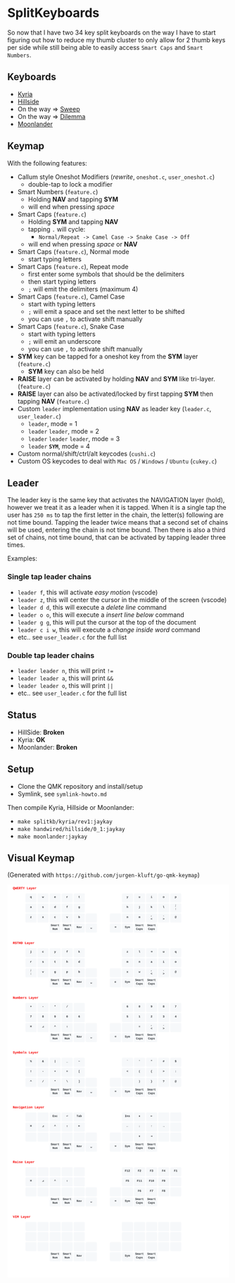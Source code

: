 # SplitKeyboards

So now that I have two 34 key split keyboards on the way I have to start figuring out how to reduce my thumb cluster to only allow for 2 thumb keys per side while still being able to easily access `Smart Caps` and `Smart Numbers`.

## Keyboards

- [Kyria](https://splitkb.com/collections/keyboard-kits/products/kyria-pcb-kit)
- [Hillside](https://github.com/mmccoyd/hillside)
- On the way => [Sweep](https://splitkb.com/collections/keyboard-kits/products/aurora-sweep-pcb-kit)
- On the way => [Dilemma](https://bastardkb.com/dilemma/)
- [Moonlander](https://www.zsa.io/moonlander/)

## Keymap

With the following features:
- Callum style Oneshot Modifiers (*rewrite*, `oneshot.c`, `user_oneshot.c`)
  - double-tap to lock a modifier
- Smart Numbers (`feature.c`)
  - Holding **NAV** and tapping **SYM**
  - will end when pressing *space*
- Smart Caps (`feature.c`)
  - Holding **SYM** and tapping **NAV**
  - tapping `.` will cycle:
    - `Normal/Repeat -> Camel Case -> Snake Case -> Off`
  - will end when pressing *space* or **NAV**
- Smart Caps (`feature.c`), Normal mode
  - start typing letters
- Smart Caps (`feature.c`), Repeat mode
  - first enter some symbols that should be the delimiters
  - then start typing letters
  - `;` will emit the delimiters (maximum 4)
- Smart Caps (`feature.c`), Camel Case
  - start with typing letters
  - `;` will emit a space and set the next letter to be shifted
  - you can use `,` to activate shift manually
- Smart Caps (`feature.c`), Snake Case
  - start with typing letters
  - `;` will emit an underscore
  - you can use `,` to activate shift manually
- **SYM** key can be tapped for a oneshot key from the **SYM** layer (`feature.c`)
  - **SYM** key can also be held
- **RAISE** layer can be activated by holding **NAV** and **SYM** like tri-layer. (`feature.c`)
- **RAISE** layer can also be activated/locked by first tapping **SYM** then tapping **NAV** (`feature.c`)
- Custom `leader` implementation using **NAV** as leader key (`leader.c`, `user_leader.c`)
  - `leader`, mode = 1
  - `leader` `leader`, mode = 2
  - `leader` `leader` `leader`, mode = 3
  - `leader` **`SYM`**, mode = 4
- Custom normal/shift/ctrl/alt keycodes (`cushi.c`)
- Custom OS keycodes to deal with `Mac OS` / `Windows` / `Ubuntu` (`cukey.c`)

## Leader

The leader key is the same key that activates the NAVIGATION layer (hold), however we treat it as a leader when it is tapped.
When it is a single tap the user has `250 ms` to tap the first letter in the chain, the letter(s) following are not time bound.
Tapping the leader twice means that a second set of chains will be used, entering the chain is not time bound. Then
there is also a third set of chains, not time bound, that can be activated by tapping leader three times.

Examples:

### Single tap leader chains

- `leader f`, this will activate *easy motion* (vscode)
- `leader z`, this will center the cursor in the middle of the screen (vscode)
- `leader d d`, this will execute a *delete line* command
- `leader o o`, this will execute a *insert line below* command
- `leader g g`, this will put the cursor at the top of the document
- `leader c i w`, this will execute a *change inside word* command
- etc.. see `user_leader.c` for the full list

### Double tap leader chains

- `leader leader n`, this will print ` != `
- `leader leader a`, this will print ` && `
- `leader leader o`, this will print ` || `
- etc.. see `user_leader.c` for the full list

## Status

- HillSide: **Broken**
- Kyria: **OK**
- Moonlander: **Broken**

## Setup

- Clone the QMK repository and install/setup
- Symlink, see `symlink-howto.md`

Then compile Kyria, Hillside or Moonlander:

- `make splitkb/kyria/rev1:jaykay`
- `make handwired/hillside/0_1:jaykay`
- `make moonlander:jaykay`

## Visual Keymap

(Generated with `https://github.com/jurgen-kluft/go-qmk-keymap`)

![](keymap.svg)
